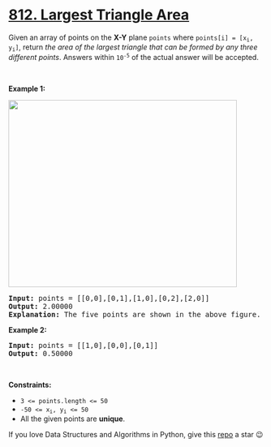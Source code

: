 # [812. Largest Triangle Area][title]

<p>Given an array of points on the <strong>X-Y</strong> plane <code>points</code> where <code>points[i] = [x<sub>i</sub>, y<sub>i</sub>]</code>, return <em>the area of the largest triangle that can be formed by any three different points</em>. Answers within <code>10<sup>-5</sup></code> of the actual answer will be accepted.</p>
<p> </p>
<p><strong>Example 1:</strong></p>
<img alt="" src="https://s3-lc-upload.s3.amazonaws.com/uploads/2018/04/04/1027.png" style="height: 369px; width: 450px;"/>
<pre><strong>Input:</strong> points = [[0,0],[0,1],[1,0],[0,2],[2,0]]
<strong>Output:</strong> 2.00000
<strong>Explanation:</strong> The five points are shown in the above figure. The red triangle is the largest.
</pre>
<p><strong>Example 2:</strong></p>
<pre><strong>Input:</strong> points = [[1,0],[0,0],[0,1]]
<strong>Output:</strong> 0.50000
</pre>
<p> </p>
<p><strong>Constraints:</strong></p>
<ul>
<li><code>3 &lt;= points.length &lt;= 50</code></li>
<li><code>-50 &lt;= x<sub>i</sub>, y<sub>i</sub> &lt;= 50</code></li>
<li>All the given points are <strong>unique</strong>.</li>
</ul>


If you love Data Structures and Algorithms in Python, give this [repo][me] a star :wink:

[title]: https://leetcode.com/problems/largest-triangle-area
[me]: https://github.com/bumblebee211196/awesome-python-leetcode
